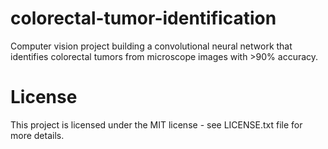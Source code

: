# colorectal-tumor-identification
Computer vision project building a convolutional neural network that identifies colorectal tumors from microscope images with >90% accuracy.

# License

This project is licensed under the MIT license - see LICENSE.txt file for more details.
